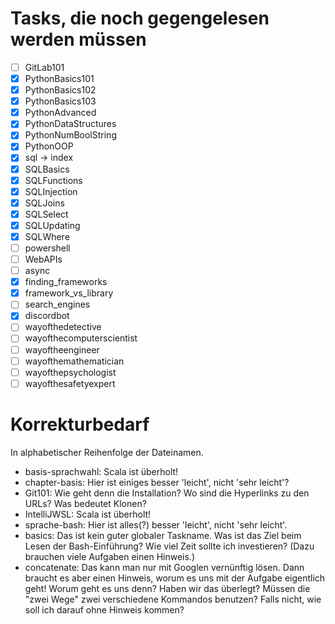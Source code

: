 # Tasks, die noch gegengelesen werden müssen

- [ ] GitLab101
- [x] PythonBasics101
- [x] PythonBasics102
- [x] PythonBasics103
- [x] PythonAdvanced
- [x] PythonDataStructures
- [x] PythonNumBoolString
- [x] PythonOOP
- [x] sql -> index
- [x] SQLBasics
- [x] SQLFunctions
- [x] SQLInjection
- [x] SQLJoins
- [x] SQLSelect
- [x] SQLUpdating
- [x] SQLWhere
- [ ] powershell
- [ ] WebAPIs
- [ ] async
- [x] finding_frameworks
- [x] framework_vs_library
- [ ] search_engines
- [x] discordbot
- [ ] wayofthedetective
- [ ] wayofthecomputerscientist
- [ ] wayoftheengineer
- [ ] wayofthemathematician
- [ ] wayofthepsychologist
- [ ] wayofthesafetyexpert

# Korrekturbedarf

In alphabetischer Reihenfolge der Dateinamen.

- basis-sprachwahl: Scala ist überholt!
- chapter-basis: Hier ist einiges besser 'leicht', nicht 'sehr leicht'?
- Git101: Wie geht denn die Installation? Wo sind die Hyperlinks zu den URLs? 
  Was bedeutet Klonen?
- IntelliJWSL: Scala ist überholt! 
- sprache-bash: Hier ist alles(?) besser 'leicht', nicht 'sehr leicht'.
- basics: Das ist kein guter globaler Taskname. Was ist das Ziel beim Lesen der Bash-Einführung?
  Wie viel Zeit sollte ich investieren? (Dazu brauchen viele Aufgaben einen Hinweis.)
- concatenate: Das kann man nur mit Googlen vernünftig lösen. Dann braucht es aber einen Hinweis,
  worum es uns mit der Aufgabe eigentlich geht! Worum geht es uns denn? Haben wir das überlegt?
  Müssen die "zwei Wege" zwei verschiedene Kommandos benutzen? Falls nicht, wie soll ich
  darauf ohne Hinweis kommen?